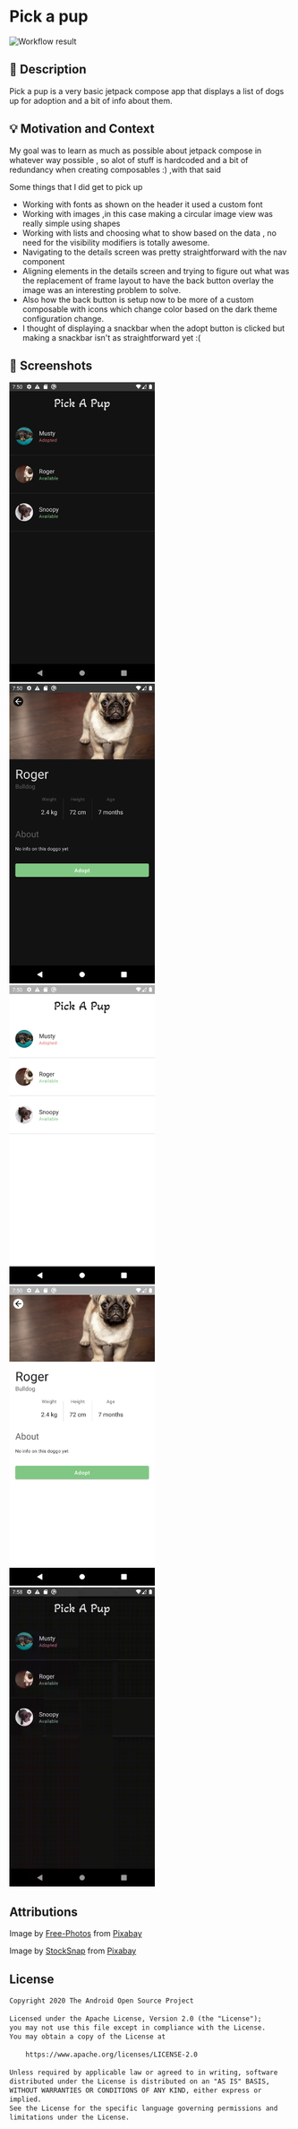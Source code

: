 # Pick a pup

![Workflow result](https://github.com/odaridavid/pick-a-pup/workflows/Check/badge.svg)

## :scroll: Description

Pick a pup is a very basic jetpack compose app that displays a list of dogs up for adoption and a bit of info about them.


## :bulb: Motivation and Context

My goal was to learn as much as possible about jetpack compose in whatever way possible , so alot of stuff is hardcoded and
a bit of redundancy when creating composables :) ,with that said

Some things that I did get to pick up
- Working with fonts as shown on the header it used a custom font
- Working with images ,in this case making a circular image view was really simple using shapes
- Working with lists and choosing what to show based on the data , no need for the visibility modifiers is totally awesome.
- Navigating to the details screen was pretty straightforward with the nav component
- Aligning elements in the details screen and trying to figure out what was the replacement of frame layout to have the back button overlay the image was an
interesting problem to solve.
- Also how the back button is setup now to be more of a custom composable with icons which change color based on the dark theme configuration change.
- I thought of displaying a snackbar when the adopt button is clicked but making a snackbar isn't as straightforward yet :(

## :camera_flash: Screenshots
<img src="/results/shot_list_dark.png" width="260">&emsp;<img src="/results/shot_details_dark.png" width="260">&emsp;
<img src="/results/shot_list_light.png" width="260">&emsp;<img src="/results/shot_details_light.png" width="260">&emsp;
<img src="/results/pick_a_pup.gif" width="260">

## Attributions

Image by <a href="https://pixabay.com/photos/?utm_source=link-attribution&amp;utm_medium=referral&amp;utm_campaign=image&amp;utm_content=1082141">Free-Photos</a> from <a href="https://pixabay.com/?utm_source=link-attribution&amp;utm_medium=referral&amp;utm_campaign=image&amp;utm_content=1082141">Pixabay</a>

Image by <a href="https://pixabay.com/users/stocksnap-894430/?utm_source=link-attribution&amp;utm_medium=referral&amp;utm_campaign=image&amp;utm_content=2561134">StockSnap</a> from <a href="https://pixabay.com/?utm_source=link-attribution&amp;utm_medium=referral&amp;utm_campaign=image&amp;utm_content=2561134">Pixabay</a>

## License
```
Copyright 2020 The Android Open Source Project

Licensed under the Apache License, Version 2.0 (the "License");
you may not use this file except in compliance with the License.
You may obtain a copy of the License at

    https://www.apache.org/licenses/LICENSE-2.0

Unless required by applicable law or agreed to in writing, software
distributed under the License is distributed on an "AS IS" BASIS,
WITHOUT WARRANTIES OR CONDITIONS OF ANY KIND, either express or implied.
See the License for the specific language governing permissions and
limitations under the License.
```
